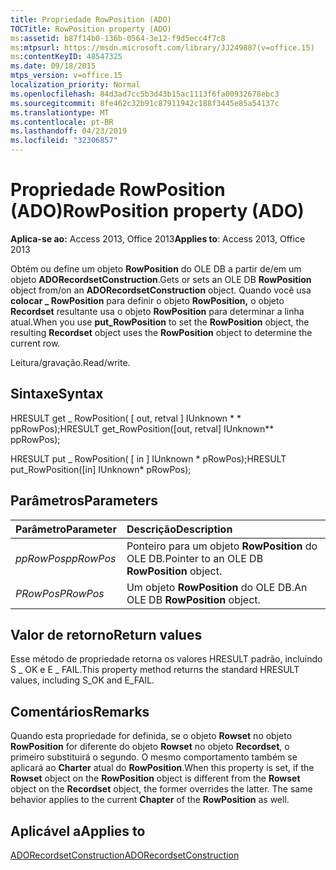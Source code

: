 ```yaml
---
title: Propriedade RowPosition (ADO)
TOCTitle: RowPosition property (ADO)
ms:assetid: b87f14b0-136b-0564-3e12-f9d5ecc4f7c8
ms:mtpsurl: https://msdn.microsoft.com/library/JJ249887(v=office.15)
ms:contentKeyID: 48547325
ms.date: 09/18/2015
mtps_version: v=office.15
localization_priority: Normal
ms.openlocfilehash: 84d3ad7cc5b3d43b15ac1113f6fa00932678ebc3
ms.sourcegitcommit: 8fe462c32b91c87911942c188f3445e85a54137c
ms.translationtype: MT
ms.contentlocale: pt-BR
ms.lasthandoff: 04/23/2019
ms.locfileid: "32306857"
---
```

# <a name="rowposition-property-ado"></a><span data-ttu-id="6c383-102">Propriedade RowPosition (ADO)</span><span class="sxs-lookup"><span data-stu-id="6c383-102">RowPosition property (ADO)</span></span>

<span data-ttu-id="6c383-103">**Aplica-se ao:** Access 2013, Office 2013</span><span class="sxs-lookup"><span data-stu-id="6c383-103">**Applies to**: Access 2013, Office 2013</span></span>

<span data-ttu-id="6c383-104">Obtém ou define um objeto **RowPosition** do OLE DB a partir de/em um objeto **ADORecordsetConstruction**.</span><span class="sxs-lookup"><span data-stu-id="6c383-104">Gets or sets an OLE DB **RowPosition** object from/on an **ADORecordsetConstruction** object.</span></span> <span data-ttu-id="6c383-105">Quando você usa **colocar \_ RowPosition** para definir o objeto **RowPosition,** o objeto **Recordset** resultante usa o objeto **RowPosition** para determinar a linha atual.</span><span class="sxs-lookup"><span data-stu-id="6c383-105">When you use **put\_RowPosition** to set the **RowPosition** object, the resulting **Recordset** object uses the **RowPosition** object to determine the current row.</span></span>

<span data-ttu-id="6c383-106">Leitura/gravação.</span><span class="sxs-lookup"><span data-stu-id="6c383-106">Read/write.</span></span>

## <a name="syntax"></a><span data-ttu-id="6c383-107">Sintaxe</span><span class="sxs-lookup"><span data-stu-id="6c383-107">Syntax</span></span>

<span data-ttu-id="6c383-108">HRESULT get \_ RowPosition( \[ out, retval \] IUnknown \* \* ppRowPos);</span><span class="sxs-lookup"><span data-stu-id="6c383-108">HRESULT get\_RowPosition(\[out, retval\] IUnknown\*\* ppRowPos);</span></span>

<span data-ttu-id="6c383-109">HRESULT put \_ RowPosition( \[ in \] IUnknown \* pRowPos);</span><span class="sxs-lookup"><span data-stu-id="6c383-109">HRESULT put\_RowPosition(\[in\] IUnknown\* pRowPos);</span></span>

## <a name="parameters"></a><span data-ttu-id="6c383-110">Parâmetros</span><span class="sxs-lookup"><span data-stu-id="6c383-110">Parameters</span></span>

|<span data-ttu-id="6c383-111">Parâmetro</span><span class="sxs-lookup"><span data-stu-id="6c383-111">Parameter</span></span>|<span data-ttu-id="6c383-112">Descrição</span><span class="sxs-lookup"><span data-stu-id="6c383-112">Description</span></span>|
|:--------|:----------|
|<span data-ttu-id="6c383-113">*ppRowPos*</span><span class="sxs-lookup"><span data-stu-id="6c383-113">*ppRowPos*</span></span> |<span data-ttu-id="6c383-114">Ponteiro para um objeto **RowPosition** do OLE DB.</span><span class="sxs-lookup"><span data-stu-id="6c383-114">Pointer to an OLE DB **RowPosition** object.</span></span>|
|<span data-ttu-id="6c383-115">*PRowPos*</span><span class="sxs-lookup"><span data-stu-id="6c383-115">*PRowPos*</span></span> |<span data-ttu-id="6c383-116">Um objeto **RowPosition** do OLE DB.</span><span class="sxs-lookup"><span data-stu-id="6c383-116">An OLE DB **RowPosition** object.</span></span>|

## <a name="return-values"></a><span data-ttu-id="6c383-117">Valor de retorno</span><span class="sxs-lookup"><span data-stu-id="6c383-117">Return values</span></span>

<span data-ttu-id="6c383-118">Esse método de propriedade retorna os valores HRESULT padrão, incluindo S \_ OK e E \_ FAIL.</span><span class="sxs-lookup"><span data-stu-id="6c383-118">This property method returns the standard HRESULT values, including S\_OK and E\_FAIL.</span></span>

## <a name="remarks"></a><span data-ttu-id="6c383-119">Comentários</span><span class="sxs-lookup"><span data-stu-id="6c383-119">Remarks</span></span>

<span data-ttu-id="6c383-p102">Quando esta propriedade for definida, se o objeto  **Rowset** no objeto **RowPosition** for diferente do objeto **Rowset** no objeto **Recordset**, o primeiro substituirá o segundo. O mesmo comportamento também se aplicará ao **Charter** atual do **RowPosition**.</span><span class="sxs-lookup"><span data-stu-id="6c383-p102">When this property is set, if the **Rowset** object on the **RowPosition** object is different from the **Rowset** object on the **Recordset** object, the former overrides the latter. The same behavior applies to the current **Chapter** of the **RowPosition** as well.</span></span>

## <a name="applies-to"></a><span data-ttu-id="6c383-122">Aplicável a</span><span class="sxs-lookup"><span data-stu-id="6c383-122">Applies to</span></span>

[<span data-ttu-id="6c383-123">ADORecordsetConstruction</span><span class="sxs-lookup"><span data-stu-id="6c383-123">ADORecordsetConstruction</span></span>](adorecordsetconstruction-interface-ado.md)


